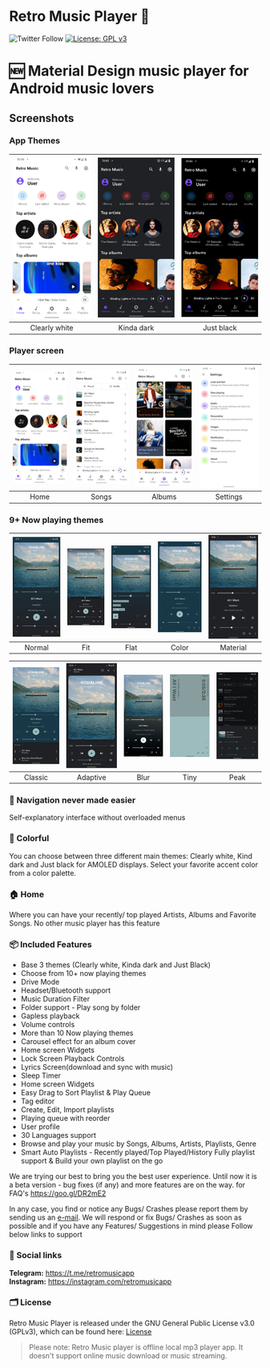 # Retro Music Player 🎵

![Twitter Follow](https://img.shields.io/twitter/follow/retromusicapp?style=social)
[![License: GPL v3](https://img.shields.io/badge/License-GPL%20v3-blue.svg)](https://github.com/h4h13/RetroMusicPlayer/blob/master/LICENSE.txt)

# 🆕 Material Design music player for Android music lovers 

## Screenshots
### App Themes
| <img src="screenshots/home.jpeg" width="200"/> | <img src="screenshots/home_dark.jpeg" width="200"/> | <img src="screenshots/home_black.jpeg" width="200"/> |
|:---:|:---:|:---:|
|Clearly white| Kinda dark | Just black|

### Player screen
| <img src="screenshots/home.jpeg" width="200"/>| <img src="screenshots/list.jpeg" width="200"/>| <img src="screenshots/albums.jpeg" width="200"/>| <img src="screenshots/settings.jpeg" width="200"/>|
|:---:|:---:|:---:|:---:|
| Home | Songs | Albums | Settings |

### 9+ Now playing themes
 
| <img src="screenshots/np_normal.jpeg" width="200"/>	|<img src="screenshots/np_fit.jpeg" width="200"/>|   <img src="screenshots/np_flat.jpeg" width="200"/>  	|    <img src="screenshots/np_color.jpeg" width="200"/> 	|     <img src="screenshots/np_material.jpeg" width="200"/>	|
|:-----:	|:-----:	|:-----:	|:-----:	|:-----:	|
| Normal 	| Fit 	| Flat 	| Color 	| Material 	|

| <img src="screenshots/no_classic.jpeg" width="200"/>	|<img src="screenshots/np_adaptive.jpeg" width="200"/>|   <img src="screenshots/np_blur.jpeg" width="200"/>  	|    <img src="screenshots/np_tiny.jpeg" width="200"/> 	|     <img src="screenshots/np_peak.jpeg" width="200"/>	|
|:-----:	|:-----:	|:-----:	|:-----:	|:-----:	|
| Classic 	| Adaptive 	| Blur 	| Tiny 	| Peak 	|

### 🧭 Navigation never made easier 
Self-explanatory interface without overloaded menus

### 🎨 Colorful
You can choose between three different main themes: Clearly white, Kind
dark and Just black for AMOLED displays. Select your favorite accent
color from a color palette.

### 🏠 Home
Where you can have your recently/ top played Artists, Albums and
Favorite Songs. No other music player has this feature

### 📦 Included Features
-  Base 3 themes (Clearly white, Kinda dark and Just Black)
-  Choose from 10+ now playing themes
-  Drive Mode
-  Headset/Bluetooth support
-  Music Duration Filter
-  Folder support - Play song by folder
-  Gapless playback
-  Volume controls
-  More than 10 Now playing themes
-  Carousel effect for an album cover
-  Home screen Widgets
-  Lock Screen Playback Controls
-  Lyrics Screen(download and sync with music)
-  Sleep Timer
-  Home screen Widgets
-  Easy Drag to Sort Playlist & Play Queue
-  Tag editor
-  Create, Edit, Import playlists
-  Playing queue with reorder
-  User profile
-  30 Languages support
-  Browse and play your music by Songs, Albums, Artists, Playlists,
  Genre
-  Smart Auto Playlists - Recently played/Top Played/History Fully
  playlist support & Build your own playlist on the go


We are trying our best to bring you the best user experience. Until now
it is a beta version - bug fixes (if any) and more features are on the
way. for FAQ's https://goo.gl/DR2mE2

In any case, you find or notice any Bugs/ Crashes please report them by
sending us an [e-mail](mailto:monkeycode@gmail.com). We will respond or fix Bugs/ Crashes as soon as
possible and if you have any Features/ Suggestions in mind please Follow
below links to support

### 🔗 Social links
**Telegram:** https://t.me/retromusicapp  
**Instagram:** https://instagram.com/retromusicapp

### 🗂️ License

Retro Music Player is released under the GNU General Public License v3.0
(GPLv3), which can be found here: [License](LICENSE.md)

>Please note: Retro Music player is offline local mp3 player app. It
>doesn't support online music download or music streaming.
